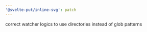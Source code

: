 ```yaml
---
'@svelte-put/inline-svg': patch
---
```


correct watcher logics to use directories instead of glob patterns
